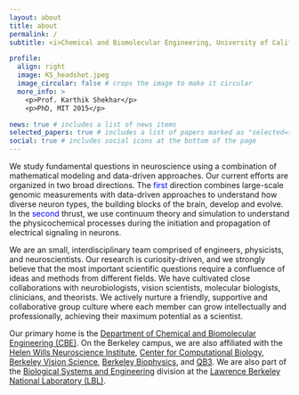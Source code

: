 ```yaml
---
layout: about
title: about
permalink: /
subtitle: <i>Chemical and Biomolecular Engineering, University of California Berkeley</i>

profile:
  align: right
  image: KS_headshot.jpeg
  image_circular: false # crops the image to make it circular
  more_info: >
    <p>Prof. Karthik Shekhar</p>
    <p>PhD, MIT 2015</p>

news: true # includes a list of news items
selected_papers: true # includes a list of papers marked as "selected={true}"
social: true # includes social icons at the bottom of the page
---
```


We study fundamental questions in neuroscience using a combination of mathematical modeling and data-driven approaches. Our current efforts are organized in two broad directions. The <span style="color:blue">first</span> direction combines large-scale genomic measurements with data-driven approaches to understand how diverse neuron types, the building blocks of the brain, develop and evolve. In the <span style="color:blue">second</span> thrust, we use continuum theory and simulation to understand the physicochemical processes during the initiation and propagation of electrical signaling in neurons.

We are an small, interdisciplinary team comprised of engineers, physicists, and neuroscientists. Our research is curiosity-driven, and we strongly believe that the most important scientific questions require a confluence of ideas and methods from different fields. We have cultivated close collaborations with neurobiologists, vision scientists, molecular biologists, clinicians, and theorists. We actively nurture a friendly, supportive and collaborative group culture where each member can grow intellectually and professionally, achieving their maximum potential as a scientist.

Our primary home is the [Department of Chemical and Biomolecular Engineering (CBE)](https://chemistry.berkeley.edu/cbe). On the Berkeley campus, we are also affiliated with the [Helen Wills Neuroscience Institute](https://live-helen-wills-neuroscience-institute.pantheon.berkeley.edu), [Center for Computational Biology](https://ccb.berkeley.edu), [Berkeley Vision Science](https://vision.berkeley.edu/about-us/vision-science-program/), [Berkeley Biophysics](https://qb3.berkeley.edu/biophysics/), and [QB3](https://qb3.berkeley.edu). We are also part of the [Biological Systems and Engineering](https://biosciences.lbl.gov/bse/) division at the [Lawrence Berkeley National Laboratory (LBL)](https://www.lbl.gov).
